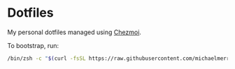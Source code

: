 # Dotfiles

My personal dotfiles managed using [Chezmoi](https://www.chezmoi.io/).

To bootstrap, run:

```bash
/bin/zsh -c "$(curl -fsSL https://raw.githubusercontent.com/michaelmerrild/dotfiles/main/bootstrap.zsh)"
```
